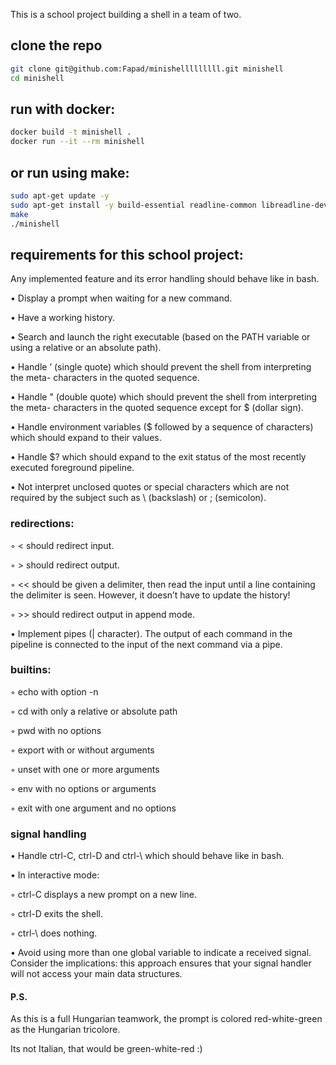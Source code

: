 This is a school project building a shell in a team of two.

## clone the repo
```bash
git clone git@github.com:Fapad/minishelllllllll.git minishell
cd minishell
```

## run with docker:

```bash
docker build -t minishell .
docker run --it --rm minishell
```

## or run using make:
```bash
sudo apt-get update -y
sudo apt-get install -y build-essential readline-common libreadline-dev
make
./minishell
```

## requirements for this school project:
Any implemented feature and its error handling should behave like in bash.

• Display a prompt when waiting for a new command.

• Have a working history.

• Search and launch the right executable (based on the PATH variable or using a
relative or an absolute path).

• Handle ’ (single quote) which should prevent the shell from interpreting the meta-
characters in the quoted sequence.

• Handle " (double quote) which should prevent the shell from interpreting the meta-
characters in the quoted sequence except for $ (dollar sign).

• Handle environment variables ($ followed by a sequence of characters) which
should expand to their values.

• Handle $? which should expand to the exit status of the most recently executed
foreground pipeline.

• Not interpret unclosed quotes or special characters which are not required by the
subject such as \ (backslash) or ; (semicolon).

### redirections:

◦ < should redirect input.

◦ > should redirect output.

◦ << should be given a delimiter, then read the input until a line containing the
delimiter is seen. However, it doesn’t have to update the history!

◦ >> should redirect output in append mode.

• Implement pipes (| character). The output of each command in the pipeline is
connected to the input of the next command via a pipe.

### builtins:

◦ echo with option -n

◦ cd with only a relative or absolute path

◦ pwd with no options

◦ export with or without arguments

◦ unset with one or more arguments

◦ env with no options or arguments

◦ exit with one argument and no options

### signal handling

• Handle ctrl-C, ctrl-D and ctrl-\ which should behave like in bash.

• In interactive mode:

◦ ctrl-C displays a new prompt on a new line.

◦ ctrl-D exits the shell.

◦ ctrl-\ does nothing.

• Avoid using more than one global variable to indicate a received signal. Consider
the implications: this approach ensures that your signal handler will not access your
main data structures.


#### P.S.
As this is a full Hungarian teamwork, the prompt is colored red-white-green as the Hungarian tricolore. 

Its not Italian, that would be green-white-red :)
